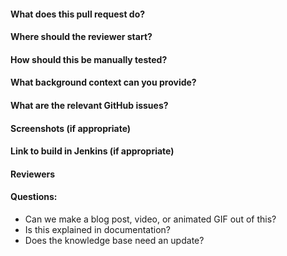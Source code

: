 #### What does this pull request do?
#### Where should the reviewer start?
#### How should this be manually tested?
#### What background context can you provide?
#### What are the relevant GitHub issues?
#### Screenshots (if appropriate)
#### Link to build in Jenkins (if appropriate)
#### Reviewers
#### Questions:
- Can we make a blog post, video, or animated GIF out of this?
- Is this explained in documentation?
- Does the knowledge base need an update?
